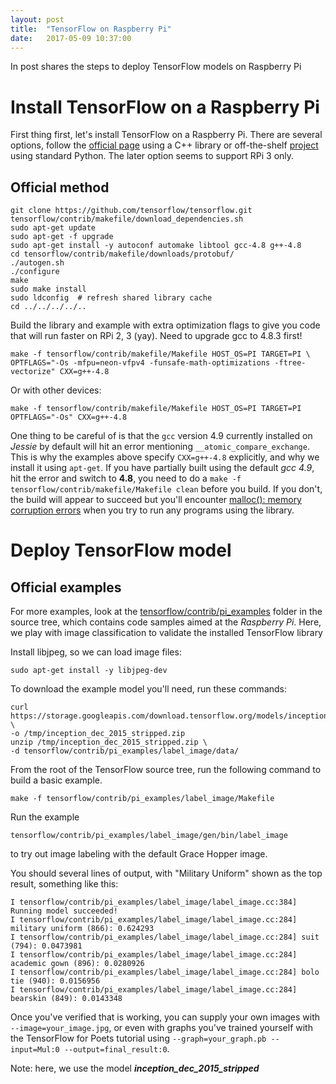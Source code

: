 ```yaml
---
layout: post
title:  "TensorFlow on Raspberry Pi"
date:   2017-05-09 10:37:00
---
```


In post shares the steps to deploy TensorFlow models on Raspberry Pi

# Install TensorFlow on a Raspberry Pi
First thing first, let's install TensorFlow on a Raspberry Pi. There are several options, follow the [official page](https://github.com/tensorflow/tensorflow/tree/master/tensorflow/contrib/makefile) using a C++ library or off-the-shelf [project](https://github.com/samjabrahams/tensorflow-on-raspberry-pi) using standard Python. The later option seems to support RPi 3 only.

## Official method
```
git clone https://github.com/tensorflow/tensorflow.git
tensorflow/contrib/makefile/download_dependencies.sh
sudo apt-get update
sudo apt-get -f upgrade
sudo apt-get install -y autoconf automake libtool gcc-4.8 g++-4.8
cd tensorflow/contrib/makefile/downloads/protobuf/
./autogen.sh
./configure
make
sudo make install
sudo ldconfig  # refresh shared library cache
cd ../../../../..
```

Build the library and example with extra optimization flags to give you code that will run faster on RPi 2, 3 (yay). Need to upgrade gcc to 4.8.3 first!
```
make -f tensorflow/contrib/makefile/Makefile HOST_OS=PI TARGET=PI \
OPTFLAGS="-Os -mfpu=neon-vfpv4 -funsafe-math-optimizations -ftree-vectorize" CXX=g++-4.8
```

Or with other devices:
```
make -f tensorflow/contrib/makefile/Makefile HOST_OS=PI TARGET=PI OPTFLAGS="-Os" CXX=g++-4.8
```

One thing to be careful of is that the `gcc` version 4.9 currently installed on *Jessie* by default will hit an error mentioning `__atomic_compare_exchange`. This is why the examples above specify `CXX=g++-4.8` explicitly, and why we install it using `apt-get`. If you have partially built using the default _gcc 4.9_, hit the error and switch to **4.8**, you need to do a `make -f tensorflow/contrib/makefile/Makefile clean` before you build. If you don't, the build will appear to succeed but you'll encounter [malloc(): memory corruption errors](https://github.com/tensorflow/tensorflow/issues/3442) when you try to run any programs using the library.

# Deploy TensorFlow model
## Official examples
For more examples, look at the [tensorflow/contrib/pi_examples](https://github.com/tensorflow/tensorflow/tree/master/tensorflow/contrib/pi_examples) folder in the source tree, which contains code samples aimed at the *Raspberry Pi*.
Here, we play with image classification to validate the installed TensorFlow library

Install libjpeg, so we can load image files:
```
sudo apt-get install -y libjpeg-dev
```

To download the example model you'll need, run these commands:
```
curl https://storage.googleapis.com/download.tensorflow.org/models/inception_dec_2015_stripped.zip \
-o /tmp/inception_dec_2015_stripped.zip
unzip /tmp/inception_dec_2015_stripped.zip \
-d tensorflow/contrib/pi_examples/label_image/data/
```

From the root of the TensorFlow source tree, run the following command to build a basic example.
```
make -f tensorflow/contrib/pi_examples/label_image/Makefile
```

Run the example
```
tensorflow/contrib/pi_examples/label_image/gen/bin/label_image
```
to try out image labeling with the default Grace Hopper image.

You should several lines of output, with "Military Uniform" shown as the top result, something like this:
```
I tensorflow/contrib/pi_examples/label_image/label_image.cc:384] Running model succeeded!
I tensorflow/contrib/pi_examples/label_image/label_image.cc:284] military uniform (866): 0.624293
I tensorflow/contrib/pi_examples/label_image/label_image.cc:284] suit (794): 0.0473981
I tensorflow/contrib/pi_examples/label_image/label_image.cc:284] academic gown (896): 0.0280926
I tensorflow/contrib/pi_examples/label_image/label_image.cc:284] bolo tie (940): 0.0156956
I tensorflow/contrib/pi_examples/label_image/label_image.cc:284] bearskin (849): 0.0143348
```

Once you've verified that is working, you can supply your own images with `--image=your_image.jpg`, or even with graphs you've trained yourself with the TensorFlow for Poets tutorial using `--graph=your_graph.pb --input=Mul:0 --output=final_result:0`.

Note: here, we use the model ***inception_dec_2015_stripped***
